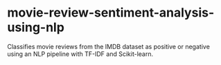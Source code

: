 # movie-review-sentiment-analysis-using-nlp
Classifies movie reviews from the IMDB dataset as positive or negative using an NLP pipeline with TF-IDF and Scikit-learn.
